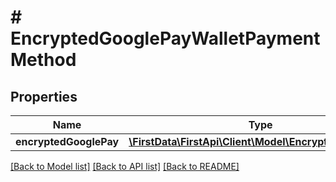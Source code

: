 # # EncryptedGooglePayWalletPaymentMethod

## Properties

Name | Type | Description | Notes
------------ | ------------- | ------------- | -------------
**encryptedGooglePay** | [**\FirstData\FirstApi\Client\Model\EncryptedGooglePay**](EncryptedGooglePay.md) |  | 

[[Back to Model list]](../../README.md#documentation-for-models) [[Back to API list]](../../README.md#documentation-for-api-endpoints) [[Back to README]](../../README.md)


